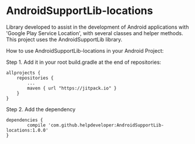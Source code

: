 # AndroidSupportLib-locations
Library developed to assist in the development of Android applications with 'Google Play Service Location', with several classes and helper methods. This project uses the AndroidSupportLib library.

How to use AndroidSupportLib-locations in your Android Project:

Step 1. Add it in your root build.gradle at the end of repositories:

	allprojects {
		repositories {
			...
			maven { url "https://jitpack.io" }
		}
	}

Step 2. Add the dependency

	dependencies {
	        compile 'com.github.helpdeveloper:AndroidSupportLib-locations:1.0.0'
	}


     

